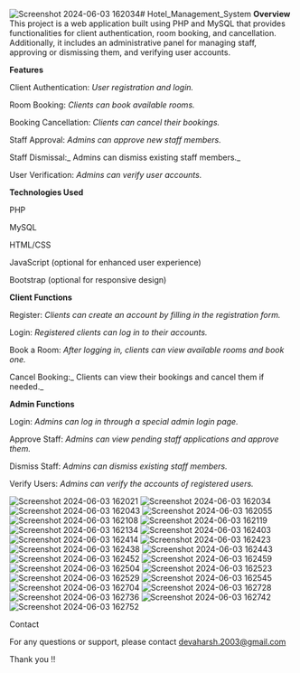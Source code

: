 ![Screenshot 2024-06-03 162034](https://github.com/DevHarsh2003/Hotel_Management_System/assets/111884027/a9f4daac-2755-41d3-8532-085540854ce1)# Hotel_Management_System
**Overview**
This project is a web application built using PHP and MySQL that provides functionalities for client authentication, room booking, and cancellation. Additionally, it includes an administrative panel for managing staff, approving or dismissing them, and verifying user accounts.

**Features**

Client Authentication: _User registration and login._

Room Booking: _Clients can book available rooms._

Booking Cancellation: _Clients can cancel their bookings._

Staff Approval: _Admins can approve new staff members._

Staff Dismissal:_ Admins can dismiss existing staff members._

User Verification: _Admins can verify user accounts._

**Technologies Used**

PHP

MySQL

HTML/CSS

JavaScript (optional for enhanced user experience)

Bootstrap (optional for responsive design)



**Client Functions**

Register: _Clients can create an account by filling in the registration form._

Login: _Registered clients can log in to their accounts._

Book a Room: _After logging in, clients can view available rooms and book one._

Cancel Booking:_ Clients can view their bookings and cancel them if needed._


**Admin Functions**

Login: _Admins can log in through a special admin login page._

Approve Staff: _Admins can view pending staff applications and approve them._

Dismiss Staff: _Admins can dismiss existing staff members._

Verify Users: _Admins can verify the accounts of registered users._


![Screenshot 2024-06-03 162021](https://github.com/DevHarsh2003/Hotel_Management_System/assets/111884027/d65a4c6f-84bf-43b5-a6d0-06dfba2a7c79)
![Screenshot 2024-06-03 162034](https://github.com/DevHarsh2003/Hotel_Management_System/assets/111884027/53c7de21-7b31-4109-93ba-d2f180f86446)
![Screenshot 2024-06-03 162043](https://github.com/DevHarsh2003/Hotel_Management_System/assets/111884027/91ea5a87-6616-4311-b73f-98f2d30baae8)
![Screenshot 2024-06-03 162055](https://github.com/DevHarsh2003/Hotel_Management_System/assets/111884027/e14beb7c-23ed-400f-a02a-fa85f3264e3a)
![Screenshot 2024-06-03 162108](https://github.com/DevHarsh2003/Hotel_Management_System/assets/111884027/a677d752-cfdf-4c37-8150-9a6a71f99398)
![Screenshot 2024-06-03 162119](https://github.com/DevHarsh2003/Hotel_Management_System/assets/111884027/076ff9c4-2c2a-46a4-9f76-b0379c28d654)
![Screenshot 2024-06-03 162134](https://github.com/DevHarsh2003/Hotel_Management_System/assets/111884027/869805cf-999d-4ed1-86f5-d959a6ede387)
![Screenshot 2024-06-03 162403](https://github.com/DevHarsh2003/Hotel_Management_System/assets/111884027/f83dd312-3264-4e9c-8c51-754940242321)
![Screenshot 2024-06-03 162414](https://github.com/DevHarsh2003/Hotel_Management_System/assets/111884027/14daf17a-1d97-459d-bb58-94dabe3b0fbe)
![Screenshot 2024-06-03 162423](https://github.com/DevHarsh2003/Hotel_Management_System/assets/111884027/d0a7371d-29e9-4808-9ef8-5aa4050c70b1)
![Screenshot 2024-06-03 162438](https://github.com/DevHarsh2003/Hotel_Management_System/assets/111884027/291fe1b2-c82b-44fa-ac93-aac96f43d20e)
![Screenshot 2024-06-03 162443](https://github.com/DevHarsh2003/Hotel_Management_System/assets/111884027/5cb7b673-47ca-4fba-a9e8-8d537c0936cb)
![Screenshot 2024-06-03 162452](https://github.com/DevHarsh2003/Hotel_Management_System/assets/111884027/8ffe7a5b-d0ff-4c0a-b63f-acefe489273d)
![Screenshot 2024-06-03 162459](https://github.com/DevHarsh2003/Hotel_Management_System/assets/111884027/05b92cb9-352a-4e55-a289-3650fd16a184)
![Screenshot 2024-06-03 162504](https://github.com/DevHarsh2003/Hotel_Management_System/assets/111884027/b6c74647-f056-4bb7-97af-5ce1a92d293d)
![Screenshot 2024-06-03 162523](https://github.com/DevHarsh2003/Hotel_Management_System/assets/111884027/263aa93d-e72a-4670-a5f5-859b2cf79082)
![Screenshot 2024-06-03 162529](https://github.com/DevHarsh2003/Hotel_Management_System/assets/111884027/e48959f8-b03d-4b88-b3c8-ae9effaa1ee2)
![Screenshot 2024-06-03 162545](https://github.com/DevHarsh2003/Hotel_Management_System/assets/111884027/015d1dc5-c6c9-4295-a840-688ecd6716df)
![Screenshot 2024-06-03 162704](https://github.com/DevHarsh2003/Hotel_Management_System/assets/111884027/eb4ecc45-7ea6-44d2-8315-04974f52ed0c)
![Screenshot 2024-06-03 162728](https://github.com/DevHarsh2003/Hotel_Management_System/assets/111884027/c5a8befd-d32a-4c4e-b5e2-820d4daddb33)
![Screenshot 2024-06-03 162736](https://github.com/DevHarsh2003/Hotel_Management_System/assets/111884027/be28fcf9-d015-459e-be4f-b9bad8fbfe82)
![Screenshot 2024-06-03 162742](https://github.com/DevHarsh2003/Hotel_Management_System/assets/111884027/fa82c3d3-22bf-41ee-bbd9-b25ece84df42)
![Screenshot 2024-06-03 162752](https://github.com/DevHarsh2003/Hotel_Management_System/assets/111884027/4e8333c2-02b6-42f8-8cc8-f2b1fda3ac5c)


Contact

For any questions or support, please contact devaharsh.2003@gmail.com 


Thank you !!






